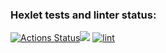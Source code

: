 ### Hexlet tests and linter status:
[![Actions Status](https://github.com/Mikselll/frontend-project-lvl1/workflows/hexlet-check/badge.svg)](https://github.com/Mikselll/frontend-project-lvl1/actions)<a href="https://codeclimate.com/github/codeclimate/codeclimate/maintainability"><img src="https://api.codeclimate.com/v1/badges/a99a88d28ad37a79dbf6/maintainability" /></a>
[![lint](https://github.com/Mikselll/frontend-project-lvl1/actions/workflows/lint.yml/badge.svg)](https://github.com/Mikselll/frontend-project-lvl1/actions/workflows/lint.yml)
